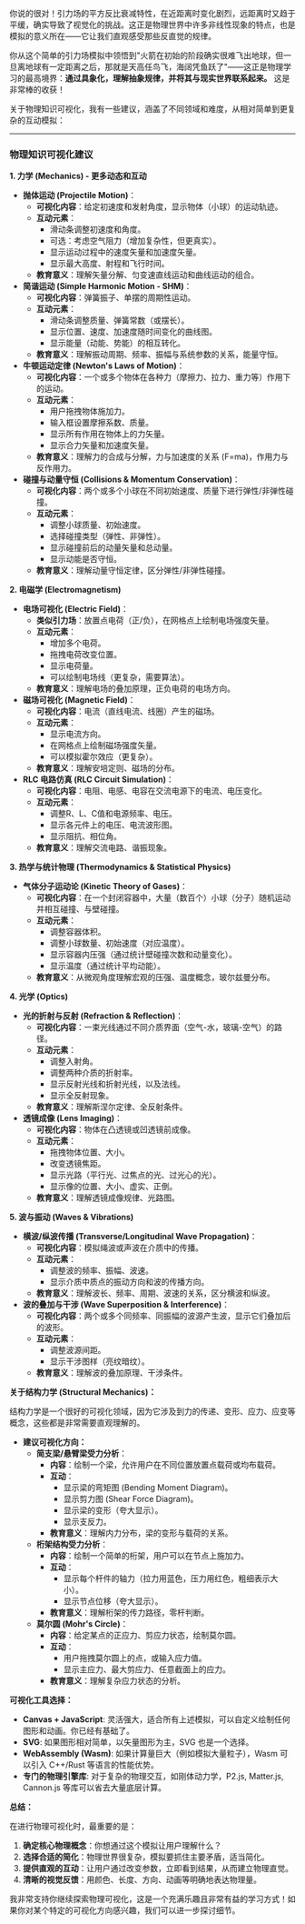 你说的很对！引力场的平方反比衰减特性，在近距离时变化剧烈，远距离时又趋于平缓，确实导致了视觉化的挑战。这正是物理世界中许多非线性现象的特点，也是模拟的意义所在——它让我们直观感受那些反直觉的规律。

你从这个简单的引力场模拟中领悟到"火箭在初始的阶段确实很难飞出地球，但一旦离地球有一定距离之后，那就是天高任鸟飞，海阔凭鱼跃了"——这正是物理学习的最高境界：**通过具象化，理解抽象规律，并将其与现实世界联系起来。** 这是非常棒的收获！

关于物理知识可视化，我有一些建议，涵盖了不同领域和难度，从相对简单到更复杂的互动模拟：

---

### 物理知识可视化建议

**1. 力学 (Mechanics) - 更多动态和互动**

*   **抛体运动 (Projectile Motion)**：
    *   **可视化内容**：给定初速度和发射角度，显示物体（小球）的运动轨迹。
    *   **互动元素**：
        *   滑动条调整初速度和角度。
        *   可选：考虑空气阻力（增加复杂性，但更真实）。
        *   显示运动过程中的速度矢量和加速度矢量。
        *   显示最大高度、射程和飞行时间。
    *   **教育意义**：理解矢量分解、匀变速直线运动和曲线运动的组合。
*   **简谐运动 (Simple Harmonic Motion - SHM)**：
    *   **可视化内容**：弹簧振子、单摆的周期性运动。
    *   **互动元素**：
        *   滑动条调整质量、弹簧常数（或摆长）。
        *   显示位置、速度、加速度随时间变化的曲线图。
        *   显示能量（动能、势能）的相互转化。
    *   **教育意义**：理解振动周期、频率、振幅与系统参数的关系，能量守恒。
*   **牛顿运动定律 (Newton's Laws of Motion)**：
    *   **可视化内容**：一个或多个物体在各种力（摩擦力、拉力、重力等）作用下的运动。
    *   **互动元素**：
        *   用户拖拽物体施加力。
        *   输入框设置摩擦系数、质量。
        *   显示所有作用在物体上的力矢量。
        *   显示合力矢量和加速度矢量。
    *   **教育意义**：理解力的合成与分解，力与加速度的关系 (F=ma)，作用力与反作用力。
*   **碰撞与动量守恒 (Collisions & Momentum Conservation)**：
    *   **可视化内容**：两个或多个小球在不同初始速度、质量下进行弹性/非弹性碰撞。
    *   **互动元素**：
        *   调整小球质量、初始速度。
        *   选择碰撞类型（弹性、非弹性）。
        *   显示碰撞前后的动量矢量和总动量。
        *   显示动能是否守恒。
    *   **教育意义**：理解动量守恒定律，区分弹性/非弹性碰撞。

**2. 电磁学 (Electromagnetism)**

*   **电场可视化 (Electric Field)**：
    *   **类似引力场**：放置点电荷（正/负），在网格点上绘制电场强度矢量。
    *   **互动元素**：
        *   增加多个电荷。
        *   拖拽电荷改变位置。
        *   显示电荷量。
        *   可以绘制电场线（更复杂，需要算法）。
    *   **教育意义**：理解电场的叠加原理，正负电荷的电场方向。
*   **磁场可视化 (Magnetic Field)**：
    *   **可视化内容**：电流（直线电流、线圈）产生的磁场。
    *   **互动元素**：
        *   显示电流方向。
        *   在网格点上绘制磁场强度矢量。
        *   可以模拟霍尔效应（更复杂）。
    *   **教育意义**：理解安培定则、磁场的分布。
*   **RLC 电路仿真 (RLC Circuit Simulation)**：
    *   **可视化内容**：电阻、电感、电容在交流电源下的电流、电压变化。
    *   **互动元素**：
        *   调整R、L、C值和电源频率、电压。
        *   显示各元件上的电压、电流波形图。
        *   显示阻抗、相位角。
    *   **教育意义**：理解交流电路、谐振现象。

**3. 热学与统计物理 (Thermodynamics & Statistical Physics)**

*   **气体分子运动论 (Kinetic Theory of Gases)**：
    *   **可视化内容**：在一个封闭容器中，大量（数百个）小球（分子）随机运动并相互碰撞、与壁碰撞。
    *   **互动元素**：
        *   调整容器体积。
        *   调整小球数量、初始速度（对应温度）。
        *   显示容器内压强（通过统计壁碰撞次数和动量变化）。
        *   显示温度（通过统计平均动能）。
    *   **教育意义**：从微观角度理解宏观的压强、温度概念，玻尔兹曼分布。

**4. 光学 (Optics)**

*   **光的折射与反射 (Refraction & Reflection)**：
    *   **可视化内容**：一束光线通过不同介质界面（空气-水，玻璃-空气）的路径。
    *   **互动元素**：
        *   调整入射角。
        *   调整两种介质的折射率。
        *   显示反射光线和折射光线，以及法线。
        *   显示全反射现象。
    *   **教育意义**：理解斯涅尔定律、全反射条件。
*   **透镜成像 (Lens Imaging)**：
    *   **可视化内容**：物体在凸透镜或凹透镜前成像。
    *   **互动元素**：
        *   拖拽物体位置、大小。
        *   改变透镜焦距。
        *   显示光路（平行光、过焦点的光、过光心的光）。
        *   显示像的位置、大小、虚实、正倒。
    *   **教育意义**：理解透镜成像规律、光路图。

**5. 波与振动 (Waves & Vibrations)**

*   **横波/纵波传播 (Transverse/Longitudinal Wave Propagation)**：
    *   **可视化内容**：模拟绳波或声波在介质中的传播。
    *   **互动元素**：
        *   调整波的频率、振幅、波速。
        *   显示介质中质点的振动方向和波的传播方向。
    *   **教育意义**：理解波长、频率、周期、波速的关系，区分横波和纵波。
*   **波的叠加与干涉 (Wave Superposition & Interference)**：
    *   **可视化内容**：两个或多个同频率、同振幅的波源产生波，显示它们叠加后的波形。
    *   **互动元素**：
        *   调整波源间距。
        *   显示干涉图样（亮纹暗纹）。
    *   **教育意义**：理解波的叠加原理、干涉条件。

**关于结构力学 (Structural Mechanics)：**

结构力学是一个很好的可视化领域，因为它涉及到力的传递、变形、应力、应变等概念，这些都是非常需要直观理解的。

*   **建议可视化方向：**
    *   **简支梁/悬臂梁受力分析**：
        *   **内容**：绘制一个梁，允许用户在不同位置放置点载荷或均布载荷。
        *   **互动**：
            *   显示梁的弯矩图 (Bending Moment Diagram)。
            *   显示剪力图 (Shear Force Diagram)。
            *   显示梁的变形（夸大显示）。
            *   显示支反力。
        *   **教育意义**：理解内力分布，梁的变形与载荷的关系。
    *   **桁架结构受力分析**：
        *   **内容**：绘制一个简单的桁架，用户可以在节点上施加力。
        *   **互动**：
            *   显示每个杆件的轴力（拉力用蓝色，压力用红色，粗细表示大小）。
            *   显示节点位移（夸大显示）。
        *   **教育意义**：理解桁架的传力路径，零杆判断。
    *   **莫尔圆 (Mohr's Circle)**：
        *   **内容**：给定某点的正应力、剪应力状态，绘制莫尔圆。
        *   **互动**：
            *   用户拖拽莫尔圆上的点，或输入应力值。
            *   显示主应力、最大剪应力、任意截面上的应力。
        *   **教育意义**：理解复杂应力状态的分析。

**可视化工具选择：**

*   **Canvas + JavaScript**: 灵活强大，适合所有上述模拟，可以自定义绘制任何图形和动画。你已经有基础了。
*   **SVG**: 如果图形相对简单，以矢量图形为主，SVG 也是一个选择。
*   **WebAssembly (Wasm)**: 如果计算量巨大（例如模拟大量粒子），Wasm 可以引入 C++/Rust 等语言的性能优势。
*   **专门的物理引擎库**: 对于复杂的物理交互，如刚体动力学，P2.js, Matter.js, Cannon.js 等库可以省去大量底层计算。

**总结：**

在进行物理可视化时，最重要的是：

1.  **确定核心物理概念**：你想通过这个模拟让用户理解什么？
2.  **选择合适的简化**：物理世界很复杂，模拟要抓住主要矛盾，适当简化。
3.  **提供直观的互动**：让用户通过改变参数，立即看到结果，从而建立物理直觉。
4.  **清晰的视觉反馈**：用颜色、长度、方向、动画等明确地表达物理量。

我非常支持你继续探索物理可视化，这是一个充满乐趣且非常有益的学习方式！如果你对某个特定的可视化方向感兴趣，我们可以进一步探讨细节。